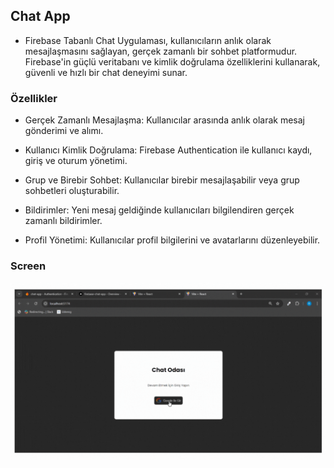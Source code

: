## Chat App

- Firebase Tabanlı Chat Uygulaması, kullanıcıların anlık olarak mesajlaşmasını sağlayan, gerçek zamanlı bir sohbet platformudur. Firebase'in güçlü veritabanı ve kimlik doğrulama özelliklerini kullanarak, güvenli ve hızlı bir chat deneyimi sunar. 

### Özellikler 

- Gerçek Zamanlı Mesajlaşma: Kullanıcılar arasında anlık olarak mesaj gönderimi ve alımı.

- Kullanıcı Kimlik Doğrulama: Firebase Authentication ile kullanıcı kaydı, giriş ve oturum yönetimi.

- Grup ve Birebir Sohbet: Kullanıcılar birebir mesajlaşabilir veya grup sohbetleri oluşturabilir.

- Bildirimler: Yeni mesaj geldiğinde kullanıcıları bilgilendiren gerçek zamanlı bildirimler.

- Profil Yönetimi: Kullanıcılar profil bilgilerini ve avatarlarını düzenleyebilir.

### Screen

<img src="screen.gif" />
